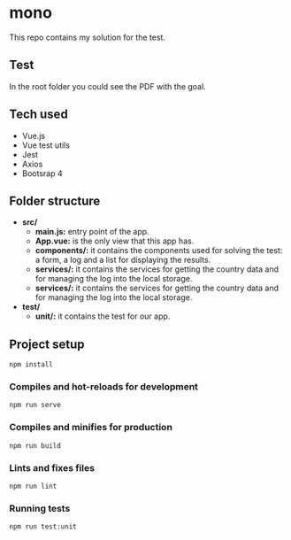 # mono

This repo contains my solution for the test. 


## Test

In the root folder you could see the PDF with the goal.


## Tech used

- Vue.js
- Vue test utils
- Jest
- Axios
- Bootsrap 4

## Folder structure

- **src/**
    - **main.js:** entry point of the app.
    - **App.vue:** is the only view that this app has.
    - **components/:** it contains the components used for solving the test: a form, a log and a list for displaying the results.
    - **services/:** it contains the services for getting the country data and for managing the log into the local storage. 
    - **services/:** it contains the services for getting the country data and for managing the log into the local storage.
- **test/** 
    - **unit/:** it contains the test for our app.
 

## Project setup
```
npm install
```

### Compiles and hot-reloads for development
```
npm run serve
```

### Compiles and minifies for production
```
npm run build
```

### Lints and fixes files
```
npm run lint
```

### Running tests
```
npm run test:unit
```
